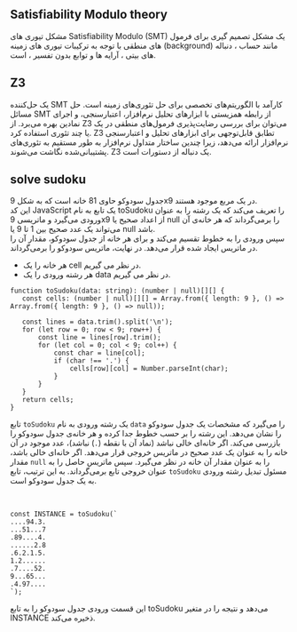 ## Satisfiability Modulo theory
مشکل تیوری های Satisfiability Modulo (SMT) یک مشکل تصمیم گیری برای فرمول های منطقی با توجه به ترکیبات تیوری های زمینه (background) مانند حساب ، دنباله های بیتی ، آرایه ها و توابع بدون تفسیر ، است.
## Z3 
 یک حل‌کننده SMT کارآمد با الگوریتم‌های تخصصی برای حل تئوری‌های زمینه است. حل مسائل SMT از رابطه همزیستی با ابزارهای تحلیل نرم‌افزار، اعتبارسنجی، و اجرای نمادین بهره می‌برد.
از Z3 می‌توان برای بررسی رضایت‌پذیری فرمول‌های منطقی در یک یا چند تئوری استفاده کرد. Z3 تطابق قابل‌توجهی برای ابزارهای تحلیل و اعتبارسنجی نرم‌افزار ارائه می‌دهد، زیرا چندین ساختار متداول نرم‌افزار به طور مستقیم به تئوری‌های پشتیبانی‌شده نگاشت می‌شوند. Z3 یک دنباله از دستورات است.

## solve sudoku
 جدول سودوکو حاوی 81 خانه است که به شکل 9x9 در یک مربع موجود هستند.
 <br>
 این کد JavaScript یک تابع به نام toSudoku را تعریف می‌کند که یک رشته را به عنوان ورودی می‌گیرد و ماتریسی 9x9 از اعداد صحیح یا null را برمی‌گرداند که هر خانه‌ی آن می‌تواند یک عدد صحیح بین 1 تا 9 یا null باشد.<br>
 سپس ورودی را به خطوط تقسیم می‌کند و برای هر خانه از جدول سودوکو، مقدار آن را در ماتریس ایجاد شده قرار می‌دهد.
در نهایت، ماتریس سودوکو را برمی‌گرداند.
- هر خانه را یک cell در نظر می گیریم.
- هر رشته ورودی را یک data در نظر می گیریم.

 ```
 function toSudoku(data: string): (number | null)[][] {
    const cells: (number | null)[][] = Array.from({ length: 9 }, () => Array.from({ length: 9 }, () => null));

    const lines = data.trim().split('\n');
    for (let row = 0; row < 9; row++) {
        const line = lines[row].trim();
        for (let col = 0; col < 9; col++) {
            const char = line[col];
            if (char !== '.') {
                cells[row][col] = Number.parseInt(char);
            }
        }
    }
    return cells;
}
```

تابع `toSudoku` یک رشته ورودی به نام `data` را می‌گیرد که مشخصات یک جدول سودوکو را نشان می‌دهد. این رشته را بر حسب خطوط جدا کرده و هر خانه‌ی جدول سودوکو را بازرسی می‌کند. اگر خانه‌ای خالی نباشد (نماد آن با نقطه (`.`) نباشد)، عدد موجود در آن خانه را به عنوان یک عدد صحیح در ماتریس خروجی قرار می‌دهد. اگر خانه‌ای خالی باشد، مقدار `null` را به عنوان مقدار آن خانه در نظر می‌گیرد. سپس ماتریس حاصل را به عنوان خروجی تابع برمی‌گرداند. به این ترتیب، تابع `toSudoku` مسئول تبدیل رشته ورودی به یک جدول سودوکو است.

<br>

```
const INSTANCE = toSudoku(`
....94.3.
...51...7
.89....4.
......2.8
.6.2.1.5.
1.2......
.7....52.
9...65...
.4.97....
`);
```
این قسمت ورودی جدول سودوکو را به تابع toSudoku می‌دهد و نتیجه را در متغیر INSTANCE ذخیره می‌کند.